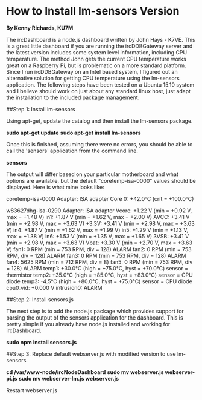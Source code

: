 How to Install lm-sensors Version
=================================
**By Kenny Richards, KU7M**

The ircDashboard is a node.js dashboard written by John Hays - K7VE. This is a great little dashboard if you are running the ircDDBGateway server and the latest version includes some system level information, including CPU temperature. The method John gets the current CPU temperature works great on a Raspberry Pi, but is problematic on a more standard platform. Since I run ircDDBGateway on an Intel based system, I figured out an alternative solution for getting CPU temperature using the lm-sensors application. The following steps have been tested on a Ubuntu 15.10 system and I believe should work on just about any standard linux host, just adapt the installation to the included package management.

##Step 1: Install lm-sensors

Using apt-get, update the catalog and then install the lm-sensors package.

**sudo apt-get update**
**sudo apt-get install lm-sensors**
	
Once this is finished, assuming there were no errors, you should be able to call the 'sensors' application from the command line. 

**sensors**
	
The output will differ based on your particular motherboard and what options are available, but the default "coretemp-isa-0000" values should be displayed. Here is what mine looks like:

coretemp-isa-0000
Adapter: ISA adapter
Core 0:       +42.0°C  (crit = +100.0°C)

w83627dhg-isa-0290
Adapter: ISA adapter
Vcore:        +1.22 V  (min =  +0.92 V, max =  +1.48 V)
in1:          +1.87 V  (min =  +1.62 V, max =  +2.00 V)
AVCC:         +3.41 V  (min =  +2.98 V, max =  +3.63 V)
+3.3V:        +3.41 V  (min =  +2.98 V, max =  +3.63 V)
in4:          +1.87 V  (min =  +1.62 V, max =  +1.99 V)
in5:          +1.29 V  (min =  +1.13 V, max =  +1.38 V)
in6:          +1.53 V  (min =  +1.35 V, max =  +1.65 V)
3VSB:         +3.41 V  (min =  +2.98 V, max =  +3.63 V)
Vbat:         +3.30 V  (min =  +2.70 V, max =  +3.63 V)
fan1:           0 RPM  (min =  753 RPM, div = 128)  ALARM
fan2:           0 RPM  (min =  753 RPM, div = 128)  ALARM
fan3:           0 RPM  (min =  753 RPM, div = 128)  ALARM
fan4:        5625 RPM  (min =  712 RPM, div = 8)
fan5:           0 RPM  (min =  753 RPM, div = 128)  ALARM
temp1:        +30.0°C  (high = +75.0°C, hyst = +70.0°C)  sensor = thermistor
temp2:        +35.0°C  (high = +85.0°C, hyst = +83.0°C)  sensor = CPU diode
temp3:         -4.5°C  (high = +80.0°C, hyst = +75.0°C)  sensor = CPU diode
cpu0_vid:    +0.000 V
intrusion0:  ALARM


##Step 2: Install sensors.js

The next step is to add the node.js package which provides support for parsing the output of the sensors application for the dashboard. This is pretty simple if you already have node.js installed and working for ircDashboard.

**sudo npm install sensors.js**
	
##Step 3: Replace default webserver.js with modified version to use lm-sensors.

**cd /var/www-node/ircNodeDashboard**
**sudo mv webserver.js webserver-pi.js**
**sudo mv webserver-lm.js webserver.js**
	
Restart webserver.js
	
